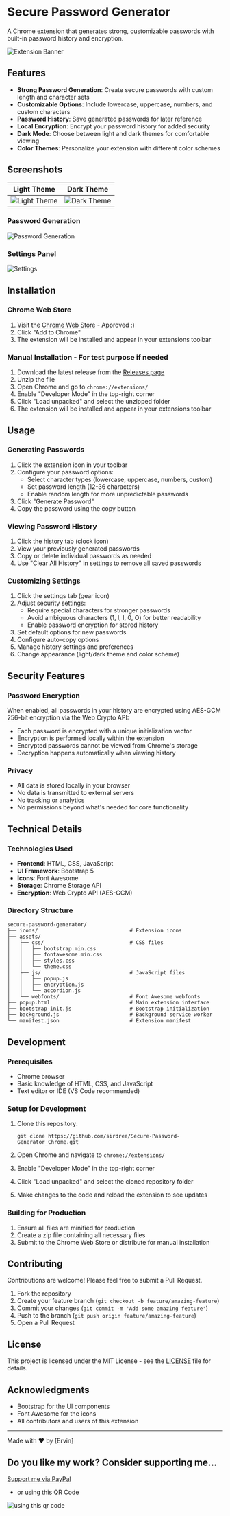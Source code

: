 # Secure Password Generator

A Chrome extension that generates strong, customizable passwords with built-in password history and encryption.

![Extension Banner](screenshots/banner-extension.png)

## Features

- **Strong Password Generation**: Create secure passwords with custom length and character sets
- **Customizable Options**: Include lowercase, uppercase, numbers, and custom characters
- **Password History**: Save generated passwords for later reference
- **Local Encryption**: Encrypt your password history for added security
- **Dark Mode**: Choose between light and dark themes for comfortable viewing
- **Color Themes**: Personalize your extension with different color schemes

## Screenshots

| Light Theme | Dark Theme |
|-------------|------------|
| ![Light Theme](screenshots/light-theme.png) | ![Dark Theme](screenshots/dark-theme.png) |

### Password Generation
![Password Generation](screenshots/password-generation.png)

### Settings Panel
![Settings](screenshots/settings.png)

## Installation

### Chrome Web Store
1. Visit the [Chrome Web Store](https://chromewebstore.google.com/detail/perfect-password-generato/iinlllpojdhmlapkkhnmiclnfddiagmh) - Approved :)
2. Click "Add to Chrome"
3. The extension will be installed and appear in your extensions toolbar

### Manual Installation - For test purpose if needed
1. Download the latest release from the [Releases page](https://github.com/sirdree/Secure-Password-Generator_Chrome/releases/tag/v.1)
2. Unzip the file
3. Open Chrome and go to `chrome://extensions/`
4. Enable "Developer Mode" in the top-right corner
5. Click "Load unpacked" and select the unzipped folder
6. The extension will be installed and appear in your extensions toolbar

## Usage

### Generating Passwords

1. Click the extension icon in your toolbar
2. Configure your password options:
   - Select character types (lowercase, uppercase, numbers, custom)
   - Set password length (12-36 characters)
   - Enable random length for more unpredictable passwords
3. Click "Generate Password"
4. Copy the password using the copy button

### Viewing Password History

1. Click the history tab (clock icon)
2. View your previously generated passwords
3. Copy or delete individual passwords as needed
4. Use "Clear All History" in settings to remove all saved passwords

### Customizing Settings

1. Click the settings tab (gear icon)
2. Adjust security settings:
   - Require special characters for stronger passwords
   - Avoid ambiguous characters (1, l, I, 0, O) for better readability
   - Enable password encryption for stored history
3. Set default options for new passwords
4. Configure auto-copy options
5. Manage history settings and preferences
6. Change appearance (light/dark theme and color scheme)

## Security Features

### Password Encryption

When enabled, all passwords in your history are encrypted using AES-GCM 256-bit encryption via the Web Crypto API:

- Each password is encrypted with a unique initialization vector
- Encryption is performed locally within the extension
- Encrypted passwords cannot be viewed from Chrome's storage
- Decryption happens automatically when viewing history

### Privacy

- All data is stored locally in your browser
- No data is transmitted to external servers
- No tracking or analytics
- No permissions beyond what's needed for core functionality

## Technical Details

### Technologies Used

- **Frontend**: HTML, CSS, JavaScript
- **UI Framework**: Bootstrap 5
- **Icons**: Font Awesome
- **Storage**: Chrome Storage API
- **Encryption**: Web Crypto API (AES-GCM)

### Directory Structure

```
secure-password-generator/
├── icons/                              # Extension icons
├── assets/
│   ├── css/                            # CSS files
│   │   ├── bootstrap.min.css
│   │   ├── fontawesome.min.css
│   │   ├── styles.css
│   │   └── theme.css
│   ├── js/                             # JavaScript files
│   │   ├── popup.js
│   │   ├── encryption.js
│   │   └── accordion.js
│   └── webfonts/                       # Font Awesome webfonts
├── popup.html                          # Main extension interface
├── bootstrap-init.js                   # Bootstrap initialization
├── background.js                       # Background service worker
└── manifest.json                       # Extension manifest
```

## Development

### Prerequisites

- Chrome browser
- Basic knowledge of HTML, CSS, and JavaScript
- Text editor or IDE (VS Code recommended)

### Setup for Development

1. Clone this repository:
   ```
   git clone https://github.com/sirdree/Secure-Password-Generator_Chrome.git
   ```

2. Open Chrome and navigate to `chrome://extensions/`

3. Enable "Developer Mode" in the top-right corner

4. Click "Load unpacked" and select the cloned repository folder

5. Make changes to the code and reload the extension to see updates

### Building for Production

1. Ensure all files are minified for production
2. Create a zip file containing all necessary files
3. Submit to the Chrome Web Store or distribute for manual installation

## Contributing

Contributions are welcome! Please feel free to submit a Pull Request.

1. Fork the repository
2. Create your feature branch (`git checkout -b feature/amazing-feature`)
3. Commit your changes (`git commit -m 'Add some amazing feature'`)
4. Push to the branch (`git push origin feature/amazing-feature`)
5. Open a Pull Request

## License

This project is licensed under the MIT License - see the [LICENSE](LICENSE) file for details.

## Acknowledgments

- Bootstrap for the UI components
- Font Awesome for the icons
- All contributors and users of this extension

---

Made with ❤️ by [Ervin]

## Do you like my work? Consider supporting me...

[Support me via PayPal](https://www.paypal.com/donate/?hosted_button_id=GJGXEPFP2SWFW)

- or using this QR Code

![using this qr code](screenshots/donate_qr_code.png)
